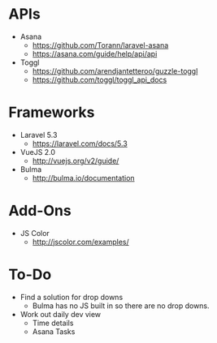# APIs
* Asana
    * https://github.com/Torann/laravel-asana
    * https://asana.com/guide/help/api/api
* Toggl
    * https://github.com/arendjantetteroo/guzzle-toggl
    * https://github.com/toggl/toggl_api_docs

# Frameworks
* Laravel 5.3
    * https://laravel.com/docs/5.3
* VueJS 2.0
    * http://vuejs.org/v2/guide/
* Bulma
    * http://bulma.io/documentation

# Add-Ons
* JS Color
    * http://jscolor.com/examples/

# To-Do
* Find a solution for drop downs
    * Bulma has no JS built in so there are no drop downs.
* Work out daily dev view
    * Time details
    * Asana Tasks
